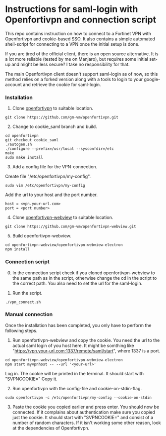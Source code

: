 # Instructions for saml-login with Openfortivpn and connection script
This repo contains instruction on how to connect to a Fortinet VPN with Openfortivpn and cookie-based SSO. It also contains a simple automated shell-script for connecting to a VPN once the initial setup is done.

If you are tired of the official client, there is an open source alternative.
It is a lot more reliable (tested by me on Manjaro), but requires some initial set-up
and might be less secure? I take no responsibility for that.

The main Openfortivpn client doesn't support saml-login as of now, so this
method relies on a forked version along with a tools to login to your
google-account and retrieve the cookie for saml-login.

### Installation
1. Clone [openfortivpn](https://github.com/gm-vm/openfortivpn) to suitable
location.

```git clone https://github.com/gm-vm/openfortivpn.git```

2. Change to cookie_saml branch and build.
```
cd openfortivpn
git checkout cookie_saml
./autogen.sh
./configure --prefix=/usr/local --sysconfdir=/etc
make
sudo make install
```
3. Add a config file for the VPN-connection.

Create  file "/etc/openfortivpn/my-config".
```
sudo vim /etc/openfortivpn/my-config
```
Add the url to your host and the port number.
```
host = <vpn.your-url.com>
port = <port number>
```

4. Clone [openfortivpn-webview](https://github.com/gm-vm/openfortivpn-webview)
to suitable location.

```
git clone https://github.com/gm-vm/openfortivpn-webview.git
```

5. Build openfortivpn-webview.
```
cd openfortivpn-webview/openfortivpn-webview-electron
npm install
```

### Connection script
0. In the connection script check if you cloned openfortivpn-webview to the same
path as in the script, otherwise change the cd in the script to the correct
path. You also need to set the url for the saml-login.

1. Run the script.
```
./vpn_connect.sh
```

### Manual connection
Once the installation has been completed, you only have to perform the following steps.

1. Run openfortivpn-webview and copy the cookie. You need the url to the actual
saml login of you host here. It might be somthing like "https://vpn.your-url.com:1337/remote/saml/start", where 1337 is a port.
```
cd openfortivpn-webview/openfortivpn-webview-electron
npm start myvpnhost -- --url '<your-url>'
```
Log in. The cookie will be printed in the terminal. It should start with "SVPNCOOKIE=" Copy it.

2. Run openfortivpn with the config-file and cookie-on-stdin-flag.
```
sudo openfortivpn -c /etc/openfortivpn/my-config --cookie-on-stdin
```
3. Paste the cookie you copied earlier and press enter.
You should now be connected. If it complains about authentication make sure you copied just the cookie. It should start with "SVPNCOOKIE=" and consist of a number of random characters. If it isn't working some other reason, look at the dependencies of Openfortivpn.

